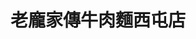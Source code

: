 ---
title: "老龐家傳牛肉麵西屯店"
description: "老龐家傳牛肉麵西屯店"
layout: shop
keywords:
  - 美食競賽
  - 台灣美食
  - 美食精選
datePublished: "2025-06-30"
dateModified: "2025-07-07"
city: "台中市"
district: "西屯區"
address: "407台中市西屯區甘肅路一段199號"
phone: "0423168838"
geo: "24.16857398709539, 120.6567474182163"
google_map: "https://maps.app.goo.gl/KTcjuJFhLsuEn4rE7"
footinder: ""
official: "https://www.facebook.com/p/%E8%80%81%E9%BE%90%E5%AE%B6%E5%82%B3%E7%89%9B%E8%82%89%E9%BA%B5-100064117776154/"
award:
  - name: "台北國際牛肉麵節"
    year: "2024"
    entries:
      - group: "鮮食組"
        cooking_style: "紅燒"
        rank: "金牌"

---